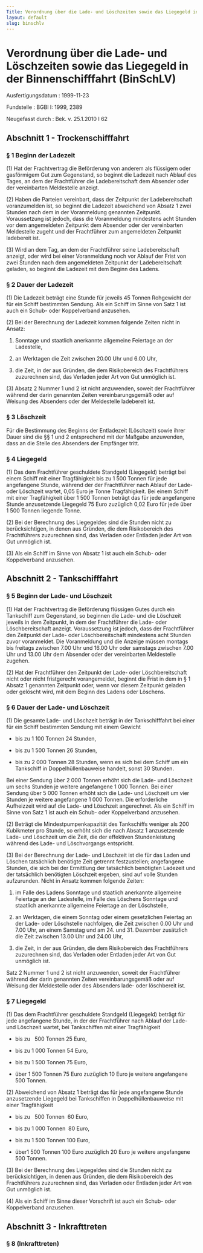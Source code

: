 ```yaml
---
Title: Verordnung über die Lade- und Löschzeiten sowie das Liegegeld in der Binnenschifffahrt
layout: default
slug: binschlv
---
```


# Verordnung über die Lade- und Löschzeiten sowie das Liegegeld in der Binnenschifffahrt (BinSchLV)

Ausfertigungsdatum
:   1999-11-23

Fundstelle
:   BGBl I: 1999, 2389

Neugefasst durch
:   Bek. v. 25.1.2010 I 62



## Abschnitt 1 - Trockenschifffahrt



### § 1 Beginn der Ladezeit

(1) Hat der Frachtvertrag die Beförderung von anderem als flüssigem
oder gasförmigem Gut zum Gegenstand, so beginnt die Ladezeit nach
Ablauf des Tages, an dem der Frachtführer die Ladebereitschaft dem
Absender oder der vereinbarten Meldestelle anzeigt.

(2) Haben die Parteien vereinbart, dass der Zeitpunkt der
Ladebereitschaft voranzumelden ist, so beginnt die Ladezeit abweichend
von Absatz 1 zwei Stunden nach dem in der Voranmeldung genannten
Zeitpunkt. Voraussetzung ist jedoch, dass die Voranmeldung mindestens
acht Stunden vor dem angemeldeten Zeitpunkt dem Absender oder der
vereinbarten Meldestelle zugeht und der Frachtführer zum angemeldeten
Zeitpunkt ladebereit ist.

(3) Wird an dem Tag, an dem der Frachtführer seine Ladebereitschaft
anzeigt, oder wird bei einer Voranmeldung noch vor Ablauf der Frist
von zwei Stunden nach dem angemeldeten Zeitpunkt der Ladebereitschaft
geladen, so beginnt die Ladezeit mit dem Beginn des Ladens.


### § 2 Dauer der Ladezeit

(1) Die Ladezeit beträgt eine Stunde für jeweils 45 Tonnen Rohgewicht
der für ein Schiff bestimmten Sendung. Als ein Schiff im Sinne von
Satz 1 ist auch ein Schub- oder Koppelverband anzusehen.

(2) Bei der Berechnung der Ladezeit kommen folgende Zeiten nicht in
Ansatz:

1.  Sonntage und staatlich anerkannte allgemeine Feiertage an der
    Ladestelle,


2.  an Werktagen die Zeit zwischen 20.00 Uhr und 6.00 Uhr,


3.  die Zeit, in der aus Gründen, die dem Risikobereich des Frachtführers
    zuzurechnen sind, das Verladen jeder Art von Gut unmöglich ist.




(3) Absatz 2 Nummer 1 und 2 ist nicht anzuwenden, soweit der
Frachtführer während der darin genannten Zeiten vereinbarungsgemäß
oder auf Weisung des Absenders oder der Meldestelle ladebereit ist.


### § 3 Löschzeit

Für die Bestimmung des Beginns der Entladezeit (Löschzeit) sowie ihrer
Dauer sind die §§ 1 und 2 entsprechend mit der Maßgabe anzuwenden,
dass an die Stelle des Absenders der Empfänger tritt.


### § 4 Liegegeld

(1) Das dem Frachtführer geschuldete Standgeld (Liegegeld) beträgt bei
einem Schiff mit einer Tragfähigkeit bis zu 1 500 Tonnen für jede
angefangene Stunde, während der der Frachtführer nach Ablauf der Lade-
oder Löschzeit wartet, 0,05 Euro je Tonne Tragfähigkeit. Bei einem
Schiff mit einer Tragfähigkeit über 1 500 Tonnen beträgt das für jede
angefangene Stunde anzusetzende Liegegeld 75 Euro zuzüglich 0,02 Euro
für jede über 1 500 Tonnen liegende Tonne.

(2) Bei der Berechnung des Liegegeldes sind die Stunden nicht zu
berücksichtigen, in denen aus Gründen, die dem Risikobereich des
Frachtführers zuzurechnen sind, das Verladen oder Entladen jeder Art
von Gut unmöglich ist.

(3) Als ein Schiff im Sinne von Absatz 1 ist auch ein Schub- oder
Koppelverband anzusehen.


## Abschnitt 2 - Tankschifffahrt



### § 5 Beginn der Lade- und Löschzeit

(1) Hat der Frachtvertrag die Beförderung flüssigen Gutes durch ein
Tankschiff zum Gegenstand, so beginnen die Lade- und die Löschzeit
jeweils in dem Zeitpunkt, in dem der Frachtführer die Lade- oder
Löschbereitschaft anzeigt. Voraussetzung ist jedoch, dass der
Frachtführer den Zeitpunkt der Lade- oder Löschbereitschaft mindestens
acht Stunden zuvor voranmeldet. Die Voranmeldung und die Anzeige
müssen montags bis freitags zwischen 7.00 Uhr und 16.00 Uhr oder
samstags zwischen 7.00 Uhr und 13.00 Uhr dem Absender oder der
vereinbarten Meldestelle zugehen.

(2) Hat der Frachtführer den Zeitpunkt der Lade- oder
Löschbereitschaft nicht oder nicht fristgerecht vorangemeldet, beginnt
die Frist in dem in § 1 Absatz 1 genannten Zeitpunkt oder, wenn vor
diesem Zeitpunkt geladen oder gelöscht wird, mit dem Beginn des Ladens
oder Löschens.


### § 6 Dauer der Lade- und Löschzeit

(1) Die gesamte Lade- und Löschzeit beträgt in der Tankschifffahrt bei
einer für ein Schiff bestimmten Sendung mit einem Gewicht

*   bis zu 1 100 Tonnen 24 Stunden,


*   bis zu 1 500 Tonnen 26 Stunden,


*   bis zu 2 000 Tonnen 28 Stunden, wenn es sich bei dem Schiff um ein
    Tankschiff in Doppelhüllenbauweise handelt, sonst 30 Stunden.



Bei einer Sendung über 2 000 Tonnen erhöht sich die Lade- und
Löschzeit um sechs Stunden je weitere angefangene 1 000 Tonnen. Bei
einer Sendung über 5 000 Tonnen erhöht sich die Lade- und Löschzeit um
vier Stunden je weitere angefangene 1 000 Tonnen. Die erforderliche
Aufheizzeit wird auf die Lade- und Löschzeit angerechnet. Als ein
Schiff im Sinne von Satz 1 ist auch ein Schub- oder Koppelverband
anzusehen.

(2) Beträgt die Mindestpumpenkapazität des Tankschiffs weniger als 200
Kubikmeter pro Stunde, so erhöht sich die nach Absatz 1 anzusetzende
Lade- und Löschzeit um die Zeit, die der effektiven Stundenleistung
während des Lade- und Löschvorgangs entspricht.

(3) Bei der Berechnung der Lade- und Löschzeit ist die für das Laden
und Löschen tatsächlich benötigte Zeit getrennt festzustellen;
angefangene Stunden, die sich bei der Ermittlung der tatsächlich
benötigten Ladezeit und der tatsächlich benötigten Löschzeit ergeben,
sind auf volle Stunden aufzurunden. Nicht in Ansatz kommen folgende
Zeiten:

1.  im Falle des Ladens Sonntage und staatlich anerkannte allgemeine
    Feiertage an der Ladestelle, im Falle des Löschens Sonntage und
    staatlich anerkannte allgemeine Feiertage an der Löschstelle,


2.  an Werktagen, die einem Sonntag oder einem gesetzlichen Feiertag an
    der Lade- oder Löschstelle nachfolgen, die Zeit zwischen 0.00 Uhr und
    7\.00 Uhr, an einem Samstag und am 24. und 31. Dezember zusätzlich die
    Zeit zwischen 13.00 Uhr und 24.00 Uhr,


3.  die Zeit, in der aus Gründen, die dem Risikobereich des Frachtführers
    zuzurechnen sind, das Verladen oder Entladen jeder Art von Gut
    unmöglich ist.



Satz 2 Nummer 1 und 2 ist nicht anzuwenden, soweit der Frachtführer
während der darin genannten Zeiten vereinbarungsgemäß oder auf Weisung
der Meldestelle oder des Absenders lade- oder löschbereit ist.


### § 7 Liegegeld

(1) Das dem Frachtführer geschuldete Standgeld (Liegegeld) beträgt für
jede angefangene Stunde, in der der Frachtführer nach Ablauf der Lade-
und Löschzeit wartet, bei Tankschiffen mit einer Tragfähigkeit

*   bis zu   500 Tonnen 25 Euro,


*   bis zu 1 000 Tonnen 54 Euro,


*   bis zu 1 500 Tonnen 75 Euro,


*   über 1 500 Tonnen 75 Euro zuzüglich 10 Euro je weitere angefangene 500
    Tonnen.




(2) Abweichend von Absatz 1 beträgt das für jede angefangene Stunde
anzusetzende Liegegeld bei Tankschiffen in Doppelhüllenbauweise mit
einer Tragfähigkeit

*   bis zu   500 Tonnen  60 Euro,


*   bis zu 1 000 Tonnen  80 Euro,


*   bis zu 1 500 Tonnen 100 Euro,


*   über1 500 Tonnen 100 Euro zuzüglich 20 Euro je weitere angefangene 500
    Tonnen.




(3) Bei der Berechnung des Liegegeldes sind die Stunden nicht zu
berücksichtigen, in denen aus Gründen, die dem Risikobereich des
Frachtführers zuzurechnen sind, das Verladen oder Entladen jeder Art
von Gut unmöglich ist.

(4) Als ein Schiff im Sinne dieser Vorschrift ist auch ein Schub- oder
Koppelverband anzusehen.


## Abschnitt 3 - Inkrafttreten



### § 8 (Inkrafttreten)


